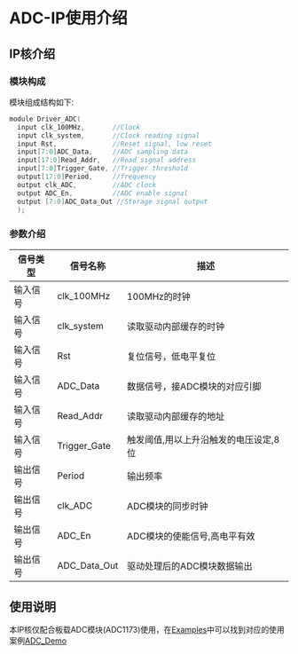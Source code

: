 # ADC-IP使用介绍

## IP核介绍

### 模块构成

  模块组成结构如下:
```c
module Driver_ADC(   
  input clk_100MHz,       //Clock   
  input clk_system,       //Clock reading signal   
  input Rst,              //Reset signal, low reset   
  input[7:0]ADC_Data,     //ADC sampling data   
  input[17:0]Read_Addr,   //Read signal address   
  input[7:0]Trigger_Gate, //Trigger threshold   
  output[17:0]Period,     //frequency   
  output clk_ADC,         //ADC clock   
  output ADC_En,          //ADC enable signal   
  output [7:0]ADC_Data_Out //Storage signal output   
  );
```
### 参数介绍
  
| **信号类型**    | **信号名称**    | **描述** |
| ----------- | ----------- | -------- |
| 输入信号 | clk_100MHz  | 100MHz的时钟             |
| 输入信号 | clk_system | 读取驱动内部缓存的时钟     |
| 输入信号 | Rst        | 复位信号，低电平复位       |
| 输入信号 | ADC_Data   | 数据信号，接ADC模块的对应引脚   |
| 输入信号 | Read_Addr  | 读取驱动内部缓存的地址   |
| 输入信号 | Trigger_Gate | 触发阈值,用以上升沿触发的电压设定,8位   |
| 输出信号 | Period     | 输出频率   |
| 输出信号 | clk_ADC    | ADC模块的同步时钟   |
| 输出信号 | ADC_En     | ADC模块的使能信号,高电平有效   |
| 输出信号 | ADC_Data_Out  | 驱动处理后的ADC模块数据输出   |

## 使用说明

本IP核仅配合板载ADC模块(ADC1173)使用，在[Examples](/Examples)中可以找到对应的使用案例[ADC_Demo](/Examples/FPGA/4.Module-Interface/ADC-Interface)

